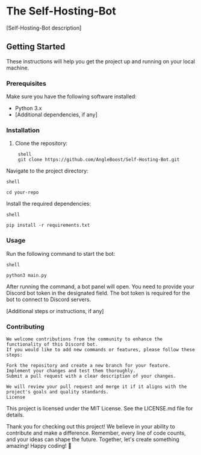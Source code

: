# The Self-Hosting-Bot

[Self-Hosting-Bot description]

## Getting Started

These instructions will help you get the project up and running on your local machine.

### Prerequisites

Make sure you have the following software installed:

- Python 3.x
- [Additional dependencies, if any]

### Installation

1. Clone the repository:

        shell
        git clone https://github.com/AngleBoost/Self-Hosting-Bot.git

Navigate to the project directory:

    shell

    cd your-repo

Install the required dependencies:

    shell

    pip install -r requirements.txt

### Usage

Run the following command to start the bot:

    shell

    python3 main.py

After running the command, a bot panel will open. You need to provide your Discord bot token in the designated field. The bot token is required for the bot to connect to Discord servers.

[Additional steps or instructions, if any]

### Contributing

    We welcome contributions from the community to enhance the functionality of this Discord bot.
    If you would like to add new commands or features, please follow these steps:

    Fork the repository and create a new branch for your feature.
    Implement your changes and test them thoroughly.
    Submit a pull request with a clear description of your changes.

    We will review your pull request and merge it if it aligns with the project's goals and quality standards.
    License

This project is licensed under the MIT License. See the LICENSE.md file for details.


Thank you for checking out this project! We believe in your ability to contribute and make a difference. Remember, every line of code counts, and your ideas can shape the future. Together, let's create something amazing! Happy coding! 🚀
     

